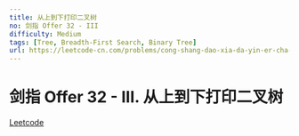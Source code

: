 ```yaml
---
title: 从上到下打印二叉树
no: 剑指 Offer 32 - III
difficulty: Medium
tags: [Tree, Breadth-First Search, Binary Tree]
url: https://leetcode-cn.com/problems/cong-shang-dao-xia-da-yin-er-cha-shu-iii-lcof/submissions/
---
```


# 剑指 Offer 32 - III. 从上到下打印二叉树

[Leetcode](https://leetcode-cn.com/problems/cong-shang-dao-xia-da-yin-er-cha-shu-iii-lcof/submissions/)

